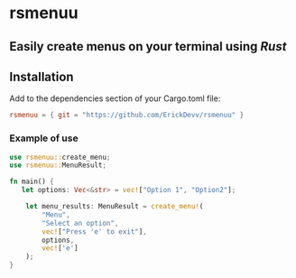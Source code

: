 # rsmenuu

## **Easily create menus** on your terminal using ***Rust***

## **Installation**

Add to the dependencies section of your Cargo.toml file:

```toml
rsmenuu = { git = "https://github.com/ErickDevv/rsmenuu" }
```

### **Example of use**

```rust
use rsmenuu::create_menu;
use rsmenuu::MenuResult;

fn main() {
   let options: Vec<&str> = vec!["Option 1", "Option2"];

    let menu_results: MenuResult = create_menu!(
        "Menu",
        "Select an option",
        vec!["Press 'e' to exit"],
        options,
        vec!['e']
    );
}
```
